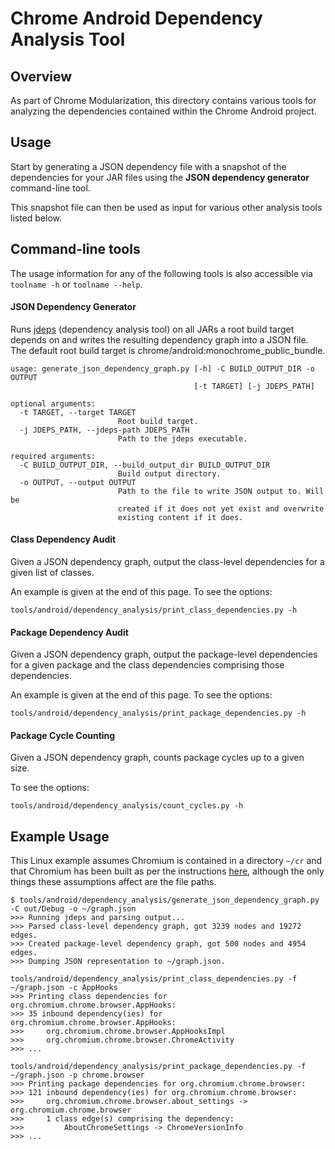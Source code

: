 # Chrome Android Dependency Analysis Tool
## Overview
As part of Chrome Modularization, this directory contains various tools for
analyzing the dependencies contained within the Chrome Android project.

## Usage
Start by generating a JSON dependency file with a snapshot of the dependencies
for your JAR files using the **JSON dependency generator** command-line tool.

This snapshot file can then be used as input for various other
analysis tools listed below.

## Command-line tools
The usage information for any of the following tools is also accessible via
`toolname -h` or `toolname --help`.
#### JSON Dependency Generator
Runs [jdeps](https://docs.oracle.com/javase/8/docs/technotes/tools/unix/jdeps.html)
(dependency analysis tool) on all JARs a root build target depends
on and writes the resulting dependency graph into a JSON file. The default
root build target is chrome/android:monochrome_public_bundle.
```
usage: generate_json_dependency_graph.py [-h] -C BUILD_OUTPUT_DIR -o OUTPUT
                                         [-t TARGET] [-j JDEPS_PATH]

optional arguments:
  -t TARGET, --target TARGET
                        Root build target.
  -j JDEPS_PATH, --jdeps-path JDEPS_PATH
                        Path to the jdeps executable.

required arguments:
  -C BUILD_OUTPUT_DIR, --build_output_dir BUILD_OUTPUT_DIR
                        Build output directory.
  -o OUTPUT, --output OUTPUT
                        Path to the file to write JSON output to. Will be
                        created if it does not yet exist and overwrite
                        existing content if it does.
```
#### Class Dependency Audit
Given a JSON dependency graph, output the class-level dependencies for a given
list of classes.

An example is given at the end of this page. To see the options:
```
tools/android/dependency_analysis/print_class_dependencies.py -h
```
#### Package Dependency Audit
Given a JSON dependency graph, output the package-level dependencies for a
given package and the class dependencies comprising those dependencies.

An example is given at the end of this page. To see the options:
```
tools/android/dependency_analysis/print_package_dependencies.py -h
```
#### Package Cycle Counting
Given a JSON dependency graph, counts package cycles up to a given size.

To see the options:
```
tools/android/dependency_analysis/count_cycles.py -h
```

## Example Usage
This Linux example assumes Chromium is contained in a directory `~/cr`
and that Chromium has been built as per the instructions
[here](https://chromium.googlesource.com/chromium/src/+/master/docs/linux/build_instructions.md),
although the only things these assumptions affect are the file paths.
```
$ tools/android/dependency_analysis/generate_json_dependency_graph.py -C out/Debug -o ~/graph.json
>>> Running jdeps and parsing output...
>>> Parsed class-level dependency graph, got 3239 nodes and 19272 edges.
>>> Created package-level dependency graph, got 500 nodes and 4954 edges.
>>> Dumping JSON representation to ~/graph.json.

tools/android/dependency_analysis/print_class_dependencies.py -f ~/graph.json -c AppHooks
>>> Printing class dependencies for org.chromium.chrome.browser.AppHooks:
>>> 35 inbound dependency(ies) for org.chromium.chrome.browser.AppHooks:
>>> 	org.chromium.chrome.browser.AppHooksImpl
>>> 	org.chromium.chrome.browser.ChromeActivity
>>> ...

tools/android/dependency_analysis/print_package_dependencies.py -f ~/graph.json -p chrome.browser
>>> Printing package dependencies for org.chromium.chrome.browser:
>>> 121 inbound dependency(ies) for org.chromium.chrome.browser:
>>> 	org.chromium.chrome.browser.about_settings -> org.chromium.chrome.browser
>>> 	1 class edge(s) comprising the dependency:
>>> 		AboutChromeSettings -> ChromeVersionInfo
>>> ...
```
